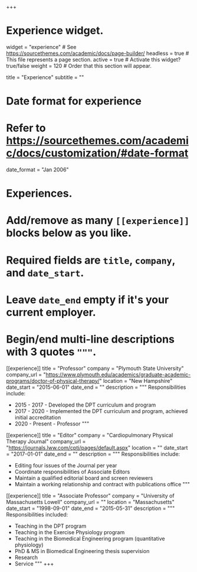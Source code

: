 +++
# Experience widget.
widget = "experience"  # See https://sourcethemes.com/academic/docs/page-builder/
headless = true  # This file represents a page section.
active = true  # Activate this widget? true/false
weight = 120  # Order that this section will appear.

title = "Experience"
subtitle = ""

# Date format for experience
#   Refer to https://sourcethemes.com/academic/docs/customization/#date-format
date_format = "Jan 2006"

# Experiences.
#   Add/remove as many `[[experience]]` blocks below as you like.
#   Required fields are `title`, `company`, and `date_start`.
#   Leave `date_end` empty if it's your current employer.
#   Begin/end multi-line descriptions with 3 quotes `"""`.
[[experience]]
  title = "Professor"
  company = "Plymouth State University"
  company_url = "https://www.plymouth.edu/academics/graduate-academic-programs/doctor-of-physical-therapy/"
  location = "New Hampshire"
  date_start = "2015-06-01"
  date_end = ""
  description = """
  Responsibilities include:
  
  * 2015 - 2017 - Developed the DPT curriculum and program
  * 2017 - 2020 - Implemented the DPT curriculum and program, achieved initial accreditation
  * 2020 - Present - Professor
  """

[[experience]]
  title = "Editor"
  company = "Cardiopulmonary Physical Therapy Journal"
  company_url = "https://journals.lww.com/cptj/pages/default.aspx"
  location = ""
  date_start = "2017-01-01"
  date_end = ""
  description = """
  Responsibilities include:
  
  * Editing four issues of the Journal per year
  * Coordinate responsibilities of Associate Editors
  * Maintain a qualified editorial board and screen reviewers
  * Maintain a working relationship and contract with publications office
  """

[[experience]]
  title = "Associate Professor"
  company = "University of Massachusetts Lowell"
  company_url = ""
  location = "Massachusetts"
  date_start = "1998-09-01"
  date_end = "2015-05-31"
  description = """
 Responsibilities included:
  
  * Teaching in the DPT program
  * Teaching in the Exercise Physiology program
  * Teaching in the Biomedical Engineering program (quantitative physiology)
  * PhD & MS in Biomedical Engineering thesis supervision
  * Research
  * Service
  """
+++
